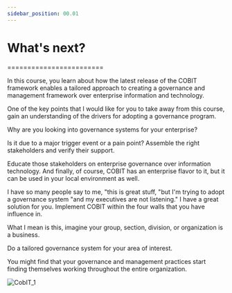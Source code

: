 ```yaml
---
sidebar_position: 00.01
---
```


# What's next?
========================


In this course, you learn about how the latest release of the COBIT framework enables a tailored approach to creating a governance and management framework over enterprise information and technology. 

One of the key points that I would like for you to take away from this course, gain an understanding of the drivers for adopting a governance program. 

Why are you looking into governance systems for your enterprise? 

Is it due to a major trigger event or a pain point? Assemble the right stakeholders and verify their support. 

Educate those stakeholders on enterprise governance over information technology. And finally, of course, COBIT has an enterprise flavor to it, but it can be used in your local environment as well. 

I have so many people say to me, "this is great stuff, "but I'm trying to adopt a governance system "and my executives are not listening." I have a great solution for you. Implement COBIT within the four walls that you have influence in.

What I mean is this, imagine your group, section, division, or organization is a business. 

Do a tailored governance system for your area of interest.

You might find that your governance and management practices start finding themselves working throughout the entire organization.

![CobIT_1](/img/Cobit_1.png)
